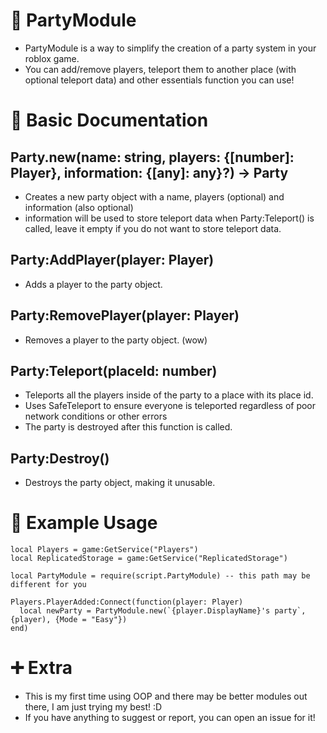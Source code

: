 # 🎉 PartyModule
- PartyModule is a way to simplify the creation of a party system in your roblox game.
- You can add/remove players, teleport them to another place (with optional teleport data) and other essentials function you can use!

# 📘 Basic Documentation
## Party.new(name: string, players: {[number]: Player}, information: {[any]: any}?) -> Party
- Creates a new party object with a name, players (optional) and information (also optional)
- information will be used to store teleport data when Party:Teleport() is called, leave it empty if you do not want to store teleport data.

## Party:AddPlayer(player: Player)
- Adds a player to the party object.

## Party:RemovePlayer(player: Player)
- Removes a player to the party object. (wow)

## Party:Teleport(placeId: number)
- Teleports all the players inside of the party to a place with its place id.
- Uses SafeTeleport to ensure everyone is teleported regardless of poor network conditions or other errors
- The party is destroyed after this function is called.

## Party:Destroy()
- Destroys the party object, making it unusable.

# 📄 Example Usage
```
local Players = game:GetService("Players")
local ReplicatedStorage = game:GetService("ReplicatedStorage")

local PartyModule = require(script.PartyModule) -- this path may be different for you

Players.PlayerAdded:Connect(function(player: Player)
  local newParty = PartyModule.new(`{player.DisplayName}'s party`, {player), {Mode = "Easy"})
end)
```

# ➕ Extra
- This is my first time using OOP and there may be better modules out there, I am just trying my best! :D
- If you have anything to suggest or report, you can open an issue for it!
